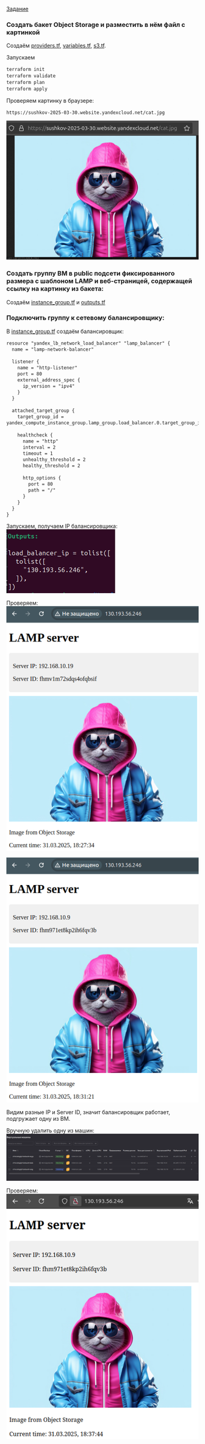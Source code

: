 [Задание](https://github.com/netology-code/clopro-homeworks/blob/main/15.2.md)

### Создать бакет Object Storage и разместить в нём файл с картинкой
Создаём [providers.tf](src/providers.tf), [variables.tf](src/variables.tf), [s3.tf](src/s3.tf).

Запускаем

```bash
terraform init
terraform validate
terraform plan
terraform apply
```
Проверяем картинку в браузере:
```
https://sushkov-2025-03-30.website.yandexcloud.net/cat.jpg
```
![image](images/image01.png)

### Создать группу ВМ в public подсети фиксированного размера с шаблоном LAMP и веб-страницей, содержащей ссылку на картинку из бакета:

Создаём [instance_group.tf](src/instance_group.tf) и [outputs.tf](src/outputs.tf)


### Подключить группу к сетевому балансировщику:
В [instance_group.tf](src/instance_group.tf) создаём балансировщик:
```hcl
resource "yandex_lb_network_load_balancer" "lamp_balancer" {
  name = "lamp-network-balancer"

  listener {
    name = "http-listener"
    port = 80
    external_address_spec {
      ip_version = "ipv4"
    }
  }

  attached_target_group {
    target_group_id = yandex_compute_instance_group.lamp_group.load_balancer.0.target_group_id

    healthcheck {
      name = "http"
      interval = 2
      timeout = 1
      unhealthy_threshold = 2
      healthy_threshold = 2

      http_options {
        port = 80
        path = "/"
      }
    }
  }
}

```
Запускаем, получаем IP балансировщика:  
![lb](images/image06.png)

Проверяем:  
![image1](images/image02.png)

![image2](images/image03.png)

Видим разные IP и Server ID, значит балансировщик работает, подгружает одну из ВМ.

Вручную удалить одну из машин:  
![delete vm](images/image04.png)

Проверяем:  
![delete vm](images/image05.png)
